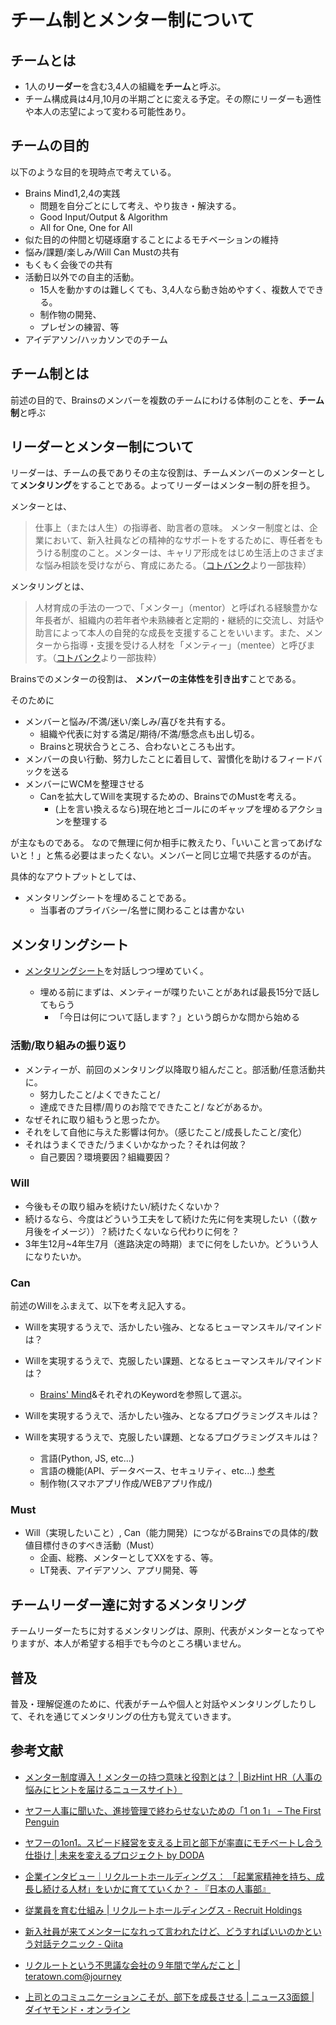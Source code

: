 # チーム制とメンター制について

## チームとは

- 1人の**リーダー**を含む3,4人の組織を**チーム**と呼ぶ。
- チーム構成員は4月,10月の半期ごとに変える予定。その際にリーダーも適性や本人の志望によって変わる可能性あり。

## チームの目的
以下のような目的を現時点で考えている。
- Brains Mind1,2,4の実践
    - 問題を自分ごとにして考え、やり抜き・解決する。
    - Good Input/Output & Algorithm
    - All for One, One for All
- 似た目的の仲間と切磋琢磨することによるモチベーションの維持
- 悩み/課題/楽しみ/Will Can Mustの共有
- もくもく会後での共有
- 活動日以外での自主的活動。
    - 15人を動かすのは難しくても、3,4人なら動き始めやすく、複数人でできる。
    - 制作物の開発、
    - プレゼンの練習、等
- アイデアソン/ハッカソンでのチーム

## チーム制とは

前述の目的で、Brainsのメンバーを複数のチームにわける体制のことを、**チーム制**と呼ぶ


## リーダーとメンター制について

リーダーは、チームの長でありその主な役割は、チームメンバーのメンターとして**メンタリング**をすることである。よってリーダーはメンター制の肝を担う。

メンターとは、
> 仕事上（または人生）の指導者、助言者の意味。 メンター制度とは、企業において、新入社員などの精神的なサポートをするために、専任者をもうける制度のこと。メンターは、キャリア形成をはじめ生活上のさまざまな悩み相談を受けながら、育成にあたる。（[コトバンク](https://kotobank.jp/word/%E3%83%A1%E3%83%B3%E3%82%BF%E3%83%BC-178863 "メンター(めんたー)とは - コトバンク")より一部抜粋）

メンタリングとは、
> 人材育成の手法の一つで、「メンター」（mentor）と呼ばれる経験豊かな年長者が、組織内の若年者や未熟練者と定期的・継続的に交流し、対話や助言によって本人の自発的な成長を支援することをいいます。また、メンターから指導・支援を受ける人材を「メンティー」（mentee）と呼びます。（[コトバンク](https://kotobank.jp/word/%E3%83%A1%E3%83%B3%E3%82%BF%E3%83%AA%E3%83%B3%E3%82%B0-802209#E4.BA.BA.E4.BA.8B.E5.8A.B4.E5.8B.99.E7.94.A8.E8.AA.9E.E8.BE.9E.E5.85.B8 "メンタリングとは - コトバンク")より一部抜粋）


Brainsでのメンターの役割は、
**メンバーの主体性を引き出す**ことである。

そのために
- メンバーと悩み/不満/迷い/楽しみ/喜びを共有する。
    - 組織や代表に対する満足/期待/不満/懸念点も出し切る。
    - Brainsと現状合うところ、合わないところも出す。
- メンバーの良い行動、努力したことに着目して、習慣化を助けるフィードバックを送る
- メンバーにWCMを整理させる
    - Canを拡大してWillを実現するための、BrainsでのMustを考える。
        - (上を言い換えるなら)現在地とゴールにのギャップを埋めるアクションを整理する

が主なものである。
なので無理に何か相手に教えたり、「いいこと言ってあげないと！」と焦る必要はまったくない。メンバーと同じ立場で共感するのが吉。

具体的なアウトプットとしては、

- メンタリングシートを埋めることである。
    - 当事者のプライバシー/名誉に関わることは書かない

## メンタリングシート

- [メンタリングシート](https://docs.google.com/spreadsheets/d/1CXoioRUoNPZ6FUwGUzRlmS7XLW2Qc8a2GV0ClM-_WUM/edit#gid=0)を対話しつつ埋めていく。

    - 埋める前にまずは、メンティーが喋りたいことがあれば最長15分で話してもらう
        - 「今日は何について話します？」という朗らかな問から始める

### 活動/取り組みの振り返り

- メンティーが、前回のメンタリング以降取り組んだこと。部活動/任意活動共に。
    - 努力したこと/よくできたこと/
    - 達成できた目標/周りのお陰でできたこと/ などがあるか。
- なぜそれに取り組もうと思ったか。
- それをして自他に与えた影響は何か。（感じたこと/成長したこと/変化）
- それはうまくできた/うまくいかなかった？それは何故？
    - 自己要因？環境要因？組織要因？

### Will
- 今後もその取り組みを続けたい/続けたくないか？
- 続けるなら、今度はどういう工夫をして続けた先に何を実現したい（（数ヶ月後をイメージ））？続けたくないなら代わりに何を？
- 3年生12月~4年生7月（進路決定の時期）までに何をしたいか。どういう人になりたいか。

### Can
前述のWillをふまえて、以下を考え記入する。
- Willを実現するうえで、活かしたい強み、となるヒューマンスキル/マインドは？
- Willを実現するうえで、克服したい課題、となるヒューマンスキル/マインドは？
    - [Brains' Mind](https://github.com/brains-tsukuba/Info-and-Rules/blob/master/README.md#brains-mind)&それぞれのKeywordを参照して選ぶ。

- Willを実現するうえで、活かしたい強み、となるプログラミングスキルは？
- Willを実現するうえで、克服したい課題、となるプログラミングスキルは？
    - 言語(Python, JS, etc...)
    - 言語の機能(API、データベース、セキュリティ、etc...) [参考](https://github.com/brains-tsukuba/Info-and-Rules/blob/master/README.md#brains-mind)
    - 制作物(スマホアプリ作成/WEBアプリ作成/)


### Must
- Will（実現したいこと）, Can（能力開発）につながるBrainsでの具体的/数値目標付きのすべき活動（Must）
    - 企画、総務、メンターとしてXXをする、等。
    - LT発表、アイデアソン、アプリ開発、等


## チームリーダー達に対するメンタリング

チームリーダーたちに対するメンタリングは、原則、代表がメンターとなってやりますが、本人が希望する相手でも今のところ構いません。

## 普及

普及・理解促進のために、代表がチームや個人と対話やメンタリングしたりして、それを通じてメンタリングの仕方も覚えていきます。

## 参考文献

- [メンター制度導入！メンターの持つ意味と役割とは？ | BizHint HR（人事の悩みにヒントを届けるニュースサイト）](https://bizhint.jp/keyword/13288 "メンター制度導入！メンターの持つ意味と役割とは？ | BizHint HR（人事の悩みにヒントを届けるニュースサイト）")

- [ヤフー人事に聞いた、進捗管理で終わらせないための「1 on 1」 – The First Penguin](https://thefirstpenguin.jp/%E3%83%A4%E3%83%95%E3%83%BC%E4%BA%BA%E4%BA%8B%E3%81%AB%E8%81%9E%E3%81%84%E3%81%9F-%E9%80%B2%E6%8D%97%E7%AE%A1%E7%90%86%E3%81%A7%E7%B5%82%E3%82%8F%E3%82%89%E3%81%9B%E3%81%AA%E3%81%84%E3%81%9F%E3%82%81%E3%81%AE-1-on-1-e2c4f4b08e69 "ヤフー人事に聞いた、進捗管理で終わらせないための「1 on 1」 – The First Penguin")

- [ヤフーの1on1。スピード経営を支える上司と部下が率直にモチベートし合う仕掛け | 未来を変えるプロジェクト by DODA](https://mirai.doda.jp/series/interview/yahoo-hiroshi-komukai/ "ヤフーの1on1。スピード経営を支える上司と部下が率直にモチベートし合う仕掛け | 未来を変えるプロジェクト by DODA")

- [企業インタビュー｜リクルートホールディングス： 「起業家精神を持ち、成長し続ける人材」をいかに育てていくか？ - 『日本の人事部』](https://jinjibu.jp/article/detl/tonari/1126/1/ "企業インタビュー｜リクルートホールディングス： 「起業家精神を持ち、成長し続ける人材」をいかに育てていくか？ - 『日本の人事部』")

- [従業員を育む仕組み | リクルートホールディングス - Recruit Holdings](http://www.recruit.jp/company/csr/sustainability/labor_practices/human_resources.html "従業員を育む仕組み | リクルートホールディングス - Recruit Holdings")

- [新入社員が来てメンターになれって言われたけど、どうすればいいのかという対話テクニック - Qiita](http://qiita.com/hirokidaichi/items/2e8e731acfd7b6c7e02f "新入社員が来てメンターになれって言われたけど、どうすればいいのかという対話テクニック - Qiita")

- [リクルートという不思議な会社の９年間で学んだこと | teratown.com@journey](http://teratown.com/blog/2015/04/03/%E3%83%AA%E3%82%AF%E3%83%AB%E3%83%BC%E3%83%88%E3%81%A8%E3%81%84%E3%81%86%E4%B8%8D%E6%80%9D%E8%AD%B0%E3%81%AA%E4%BC%9A%E7%A4%BE%E3%81%AE%EF%BC%99%E5%B9%B4%E9%96%93%E3%81%A7%E5%AD%A6%E3%82%93%E3%81%A0/ "リクルートという不思議な会社の９年間で学んだこと | teratown.com@journey")

- [上司とのコミュニケーションこそが、部下を成長させる | ニュース3面鏡 | ダイヤモンド・オンライン](http://diamond.jp/articles/-/122477 "上司とのコミュニケーションこそが、部下を成長させる | ニュース3面鏡 | ダイヤモンド・オンライン")
